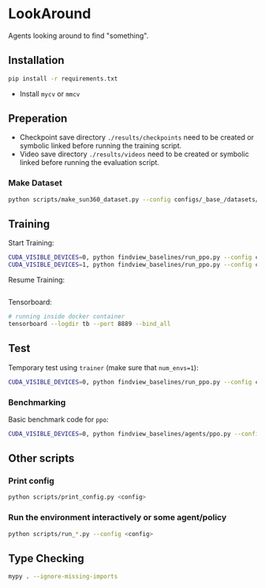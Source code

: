 # LookAround

Agents looking around to find "something".

## Installation

```Bash
pip install -r requirements.txt
```

- Install `mycv` or `mmcv`

## Preperation

- Checkpoint save directory `./results/checkpoints` need to be created or symbolic linked before running the training script.
- Video save directory `./results/videos` need to be created or symbolic linked before running the evaluation script.


### Make Dataset

```Bash
python scripts/make_sun360_dataset.py --config configs/_base_/datasets/sun360_alpha_indoor.py
```

## Training

Start Training:

```Bash
CUDA_VISIBLE_DEVICES=0, python findview_baselines/run_ppo.py --config configs/run_3.py --mode train
CUDA_VISIBLE_DEVICES=1, python findview_baselines/run_ppo.py --config configs/run_4.py --mode train
```

Resume Training:

```Bash

```

Tensorboard:

```Bash
# running inside docker container
tensorboard --logdir tb --port 8889 --bind_all
```

## Test

Temporary test using `trainer` (make sure that `num_envs=1`):

```Bash
CUDA_VISIBLE_DEVICES=0, python findview_baselines/run_ppo.py --config configs/run_3.py --mode test --options num_envs=1
```

### Benchmarking

Basic benchmark code for `ppo`:

```Bash
CUDA_VISIBLE_DEVICES=0, python findview_baselines/agents/ppo.py --config configs/test_4.py --ckpt-fn ckpt.25.pth
```


## Other scripts

### Print config

```Bash
python scripts/print_config.py <config>
```

### Run the environment interactively or some agent/policy

```Bash
python scripts/run_*.py --config <config>
```

## Type Checking

```Bash
mypy . --ignore-missing-imports
```
